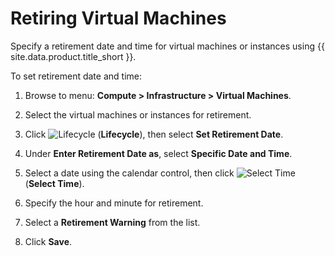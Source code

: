 # Retiring Virtual Machines

Specify a retirement date and time for virtual machines or instances
using {{ site.data.product.title_short }}.

To set retirement date and time:

1.  Browse to menu: **Compute > Infrastructure > Virtual Machines**.

2.  Select the virtual machines or instances for retirement.

3.  Click ![Lifecycle](../images/2007.png) (**Lifecycle**), then select
    **Set Retirement Date**.

4.  Under **Enter Retirement Date as**, select **Specific Date and
    Time**.

5.  Select a date using the calendar control, then click ![Select
    Time](../images/2010.png) (**Select Time**).

6.  Specify the hour and minute for retirement.

7.  Select a **Retirement Warning** from the list.

8.  Click **Save**.
